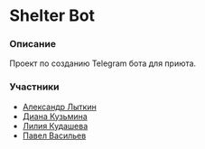 # Shelter Bot #

### Описание ###

Проект по созданию Telegram бота для приюта.

### Участники ###

* [Александр Лыткин](https://github.com/AlexandrLytkin "Ссылка на GitHub")
* [Диана Кузьмина](https://github.com/Dianakyz "Ссылка на GitHub")
* [Лилия Кудашева](https://github.com/liliyakudashe "Ссылка на GitHub")
* [Павел Васильев](https://github.com/vx007 "Ссылка на GitHub")

